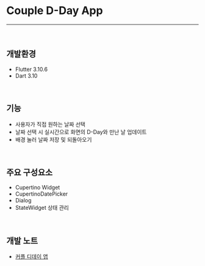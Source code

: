 # Couple D-Day App
---
<br>

## 개발환경
- Flutter 3.10.6
- Dart 3.10
<br>

## 기능
- 사용자가 직접 원하는 날짜 선택
- 날짜 선택 시 실시간으로 화면의 D-Day와 만난 날 업데이트
- 배경 눌러 날짜 저장 및 되돌아오기
<br>

## 주요 구성요소
- Cupertino Widget
- CupertinoDatePicker
- Dialog
- StateWidget 상태 관리
<br>

## 개발 노트
- [커플 디데이 앱](https://damio.tistory.com/120)
<br>
